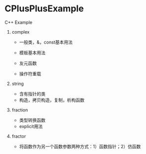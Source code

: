 # CPlusPlusExample
C++ Example
1. complex

   * 一般类，&，const基本用法

   * 模板基本用法

   * 友元函数

   * 操作符重载

2. string
   * 含有指针的类
   * 构造，拷贝构造，复制，析构函数

3. fraction
   * 类型转换函数
   * explicit用法
4. fractor
   * 将函数作为另一个函数参数两种方式：1）函数指针；2）仿函数


